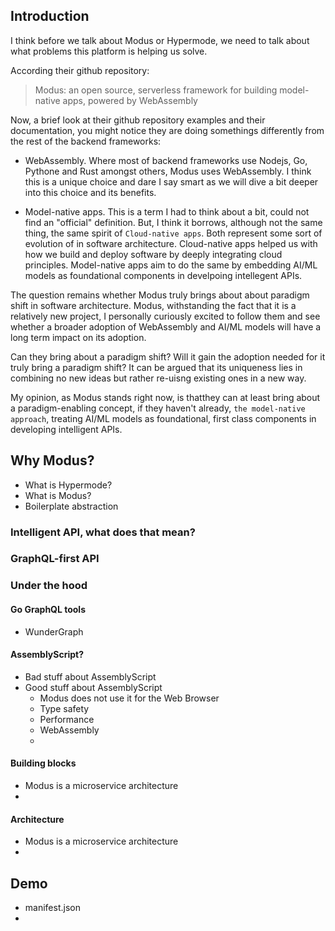 ## Introduction

I think before we talk about Modus or Hypermode, we need to talk about what problems this platform is helping us solve.

According their github repository:

> Modus: an open source, serverless framework for building model-native apps, powered by WebAssembly

Now, a brief look at their github repository examples and their documentation, you might notice they are doing somethings differently from the rest of the backend frameworks:

- WebAssembly. Where most of backend frameworks use Nodejs, Go, Pythone and Rust amongst others, Modus uses WebAssembly. I think this is a unique choice and dare I say smart as we will dive a bit deeper into this choice and its benefits.

- Model-native apps. This is a term I had to think about a bit, could not find an "official" definition. But, I think it borrows, although not the same thing, the same spirit of `Cloud-native apps`. Both represent some sort of evolution of in software architecture. Cloud-native apps helped us with how we build and deploy software by deeply integrating cloud principles. Model-native apps aim to do the same by embedding AI/ML models as foundational components in develpoing intellegent APIs.

The question remains whether Modus truly brings about about paradigm shift in software architecture. Modus, withstanding the fact that it is a relatively new project, I personally curiously excited to follow them and see whether a broader adoption of WebAssembly and AI/ML models will have a long term impact on its adoption.

Can they bring about a paradigm shift? Will it gain the adoption needed for it truly bring a paradigm shift? It can be argued that its uniqueness lies in combining no new ideas but rather re-uisng existing ones in a new way.

My opinion, as Modus stands right now, is thatthey can at least bring about a paradigm-enabling concept, if they haven't already, `the model-native approach`, treating AI/ML models as foundational, first class components in developing intelligent APIs.

## Why Modus?

- What is Hypermode?
- What is Modus?
- Boilerplate abstraction

### Intelligent API, what does that mean?

### GraphQL-first API

### Under the hood

#### Go GraphQL tools

- WunderGraph

#### AssemblyScript?

- Bad stuff about AssemblyScript
- Good stuff about AssemblyScript
  - Modus does not use it for the Web Browser
  - Type safety
  - Performance
  - WebAssembly
  -

#### Building blocks

- Modus is a microservice architecture
-

#### Architecture

- Modus is a microservice architecture
-

## Demo

- manifest.json
-
